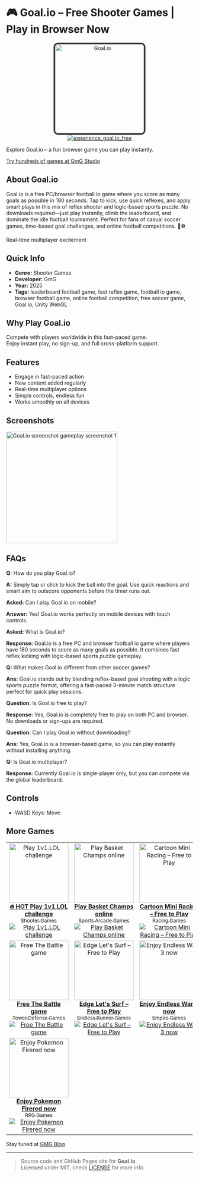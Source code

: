 # 🎮 Goal.io – Free Shooter Games | Play in Browser Now


<p align='center'>
  <a href='https://playh5games.github.io/goal-io-freegame/play'>
    <img src='https://gamehtml5.netlify.app/gmg_goal_io/icon.jpg' alt='Goal.io' width='240' style='border-radius:12px; border:4px solid #333;'>
  </a>
  <br>
  <a href='https://playh5games.github.io/goal-io-freegame/play'>
    <img src='https://img.shields.io/badge/▶%20Experience%20Goal.io%20Free-blue?style=for-the-badge' alt='experience_goal.io_free'>
  </a>
</p>

Explore Goal.io – a fun browser game you can play instantly.

[Try hundreds of games at GmG Studio](https://play.gmg-studio.com)

## About Goal.io

Goal.io is a free PC/browser football io game where you score as many goals as possible in 180 seconds. Tap to kick, use quick reflexes, and apply smart plays in this mix of reflex shooter and logic-based sports puzzle. No downloads required—just play instantly, climb the leaderboard, and dominate the idle football tournament. Perfect for fans of casual soccer games, time-based goal challenges, and online football competitions. 🚀⚽

Real-time multiplayer excitement

## Quick Info
- **Genre:** Shooter Games
- **Developer:** GmG
- **Year:** 2025
- **Tags:** leaderboard football game, fast reflex game, football io game, browser football game, online football competition, free soccer game, Goal.io, Unity WebGL

## Why Play Goal.io
Compete with players worldwide in this fast-paced game.  
Enjoy instant play, no sign-up, and full cross-platform support.

## Features
- Engage in fast-paced action
- New content added regularly
- Real-time multiplayer options
- Simple controls, endless fun
- Works smoothly on all devices

## Screenshots
<img src="https://gamehtml5.netlify.app/gmg_goal_io/icon.jpg" alt="Goal.io screenshot gameplay screenshot 1" width="300">

## FAQs
**Q:** How do you play Goal.io?

**A:** Simply tap or click to kick the ball into the goal. Use quick reactions and smart aim to outscore opponents before the timer runs out.

**Asked:** Can I play Goal.io on mobile?

**Answer:** Yes! Goal.io works perfectly on mobile devices with touch controls.

**Asked:** What is Goal.io?

**Response:** Goal.io is a free PC and browser football io game where players have 180 seconds to score as many goals as possible. It combines fast reflex kicking with logic-based sports puzzle gameplay.

**Q:** What makes Goal.io different from other soccer games?

**Ans:** Goal.io stands out by blending reflex-based goal shooting with a logic sports puzzle format, offering a fast-paced 3-minute match structure perfect for quick play sessions.

**Question:** Is Goal.io free to play?

**Response:** Yes, Goal.io is completely free to play on both PC and browser. No downloads or sign-ups are required.

**Question:** Can I play Goal.io without downloading?

**Ans:** Yes, Goal.io is a browser-based game, so you can play instantly without installing anything.

**Q:** Is Goal.io multiplayer?

**Response:** Currently Goal.io is single-player only, but you can compete via the global leaderboard.


## Controls
- WASD Keys: Move

## More Games
<table>
<tr>
<td align="center" width="240.0">
          <a href="https://play.gmg-studio.com/game/2/1v1lol">
            <img src="https://yoo82.github.io/action-games/1v1lol/splash.png" alt="Play 1v1.LOL challenge" width="160"><br>
            <b>🔥 HOT Play 1v1.LOL challenge</b><br>
            <sub>Shooter Games</sub>
          </a><br>
          <a href="https://play.gmg-studio.com/game/2/1v1lol">
            <img src="https://img.shields.io/badge/▶%20Play%201v1.LOL%20challenge-Free%20Game-brightgreen?style=for-the-badge" alt="Play 1v1.LOL challenge">
          </a>
        </td>
<td align="center" width="240.0">
          <a href="https://play.gmg-studio.com/game/365/basket-champs">
            <img src="https://yoo82.github.io/driving-games/basket-champs/logo.jpg" alt="Play Basket Champs online" width="160"><br>
            <b>Play Basket Champs online</b><br>
            <sub>Sports Arcade Games</sub>
          </a><br>
          <a href="https://play.gmg-studio.com/game/365/basket-champs">
            <img src="https://img.shields.io/badge/▶%20Play%20Basket%20Champs%20online-Free%20Game-brightgreen?style=for-the-badge" alt="Play Basket Champs online">
          </a>
        </td>
<td align="center" width="240.0">
          <a href="https://play.gmg-studio.com/game/488/cartoon-mini-racing">
            <img src="https://yoo82.github.io/driving-games/cartoon-mini-racing/thumb.jpg" alt="Cartoon Mini Racing – Free to Play" width="160"><br>
            <b>Cartoon Mini Racing – Free to Play</b><br>
            <sub>Racing Games</sub>
          </a><br>
          <a href="https://play.gmg-studio.com/game/488/cartoon-mini-racing">
            <img src="https://img.shields.io/badge/▶%20Cartoon%20Mini%20Racing%20–%20Free%20to%20Play-Free%20Game-brightgreen?style=for-the-badge" alt="Cartoon Mini Racing – Free to Play">
          </a>
        </td>
<td align="center" width="240.0">
          <a href="https://play.gmg-studio.com/game/58/csgo-clicker">
            <img src="https://yoo82.github.io/casual-games/csgo-clicker/images/case1.png" alt="Play CS:GO Clicker online" width="160"><br>
            <b>Play CS:GO Clicker online</b><br>
            <sub>Clicker Games</sub>
          </a><br>
          <a href="https://play.gmg-studio.com/game/58/csgo-clicker">
            <img src="https://img.shields.io/badge/▶%20Play%20CS:GO%20Clicker%20online-Free%20Game-brightgreen?style=for-the-badge" alt="Play CS:GO Clicker online">
          </a>
        </td>
</tr>
<tr>
<td align="center" width="240.0">
          <a href="https://play.gmg-studio.com/game/247/the-battle">
            <img src="https://yoo82.github.io/strategy-games/thebattle/thebattle.png" alt="Free The Battle game" width="160"><br>
            <b>Free The Battle game</b><br>
            <sub>Tower Defense Games</sub>
          </a><br>
          <a href="https://play.gmg-studio.com/game/247/the-battle">
            <img src="https://img.shields.io/badge/▶%20Free%20The%20Battle%20game-Free%20Game-brightgreen?style=for-the-badge" alt="Free The Battle game">
          </a>
        </td>
<td align="center" width="240.0">
          <a href="https://play.gmg-studio.com/game/80/edge-lets-surf">
            <img src="https://yoo82.github.io/driving-games/edge-surf/splash.png" alt="Edge Let's Surf – Free to Play" width="160"><br>
            <b>Edge Let's Surf – Free to Play</b><br>
            <sub>Endless Runner Games</sub>
          </a><br>
          <a href="https://play.gmg-studio.com/game/80/edge-lets-surf">
            <img src="https://img.shields.io/badge/▶%20Edge%20Let's%20Surf%20–%20Free%20to%20Play-Free%20Game-brightgreen?style=for-the-badge" alt="Edge Let's Surf – Free to Play">
          </a>
        </td>
<td align="center" width="240.0">
          <a href="https://play.gmg-studio.com/game/84/endless-war-3">
            <img src="https://yoo82.github.io/action-games/endlesswar3/endlesswar3.png" alt="Enjoy Endless War 3 now" width="160"><br>
            <b>Enjoy Endless War 3 now</b><br>
            <sub>Empire Games</sub>
          </a><br>
          <a href="https://play.gmg-studio.com/game/84/endless-war-3">
            <img src="https://img.shields.io/badge/▶%20Enjoy%20Endless%20War%203%20now-Free%20Game-brightgreen?style=for-the-badge" alt="Enjoy Endless War 3 now">
          </a>
        </td>
<td align="center" width="240.0">
          <a href="https://play.gmg-studio.com/game/241/synesthesia">
            <img src="https://yoo82.github.io/action-games/synesthesia/index.splash.png" alt="Play Synesthesia in browser" width="160"><br>
            <b>Play Synesthesia in browser</b><br>
            <sub>Platformer Games</sub>
          </a><br>
          <a href="https://play.gmg-studio.com/game/241/synesthesia">
            <img src="https://img.shields.io/badge/▶%20Play%20Synesthesia%20in%20browser-Free%20Game-brightgreen?style=for-the-badge" alt="Play Synesthesia in browser">
          </a>
        </td>
</tr>
<tr>
<td align="center" width="240.0">
          <a href="https://play.gmg-studio.com/game/481/pokemon-firered">
            <img src="https://yoo82.github.io/action-games/pokemon-firered/logo.jpg" alt="Enjoy Pokemon Firered now" width="160"><br>
            <b>Enjoy Pokemon Firered now</b><br>
            <sub>RPG Games</sub>
          </a><br>
          <a href="https://play.gmg-studio.com/game/481/pokemon-firered">
            <img src="https://img.shields.io/badge/▶%20Enjoy%20Pokemon%20Firered%20now-Free%20Game-brightgreen?style=for-the-badge" alt="Enjoy Pokemon Firered now">
          </a>
        </td>
</tr>
</table>

Stay tuned at [GMG Blog](https://blog.gmg-studio.com)

---
> Source code and GitHub Pages site for **Goal.io**.  
> Licensed under MIT, check [LICENSE](./LICENSE) for more info.